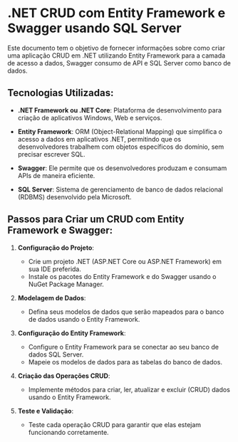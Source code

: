 # .NET CRUD com Entity Framework e Swagger usando SQL Server

Este documento tem o objetivo de fornecer informações sobre como criar uma aplicação CRUD em .NET utilizando Entity Framework para a camada de acesso a dados, Swagger consumo de API e SQL Server como banco de dados.

## Tecnologias Utilizadas:

- **.NET Framework ou .NET Core**: Plataforma de desenvolvimento para criação de aplicativos Windows, Web e serviços.
  
- **Entity Framework**: ORM (Object-Relational Mapping) que simplifica o acesso a dados em aplicativos .NET, permitindo que os desenvolvedores trabalhem com objetos específicos do domínio, sem precisar escrever SQL.

- **Swagger**: Ele permite que os desenvolvedores produzam e consumam APIs de maneira eficiente.

- **SQL Server**: Sistema de gerenciamento de banco de dados relacional (RDBMS) desenvolvido pela Microsoft.

## Passos para Criar um CRUD com Entity Framework e Swagger:

1. **Configuração do Projeto**:
   - Crie um projeto .NET (ASP.NET Core ou ASP.NET Framework) em sua IDE preferida.
   - Instale os pacotes do Entity Framework e do Swagger usando o NuGet Package Manager.

2. **Modelagem de Dados**:
   - Defina seus modelos de dados que serão mapeados para o banco de dados usando o Entity Framework.

3. **Configuração do Entity Framework**:
   - Configure o Entity Framework para se conectar ao seu banco de dados SQL Server.
   - Mapeie os modelos de dados para as tabelas do banco de dados.

4. **Criação das Operações CRUD**:
   - Implemente métodos para criar, ler, atualizar e excluir (CRUD) dados usando o Entity Framework.
  
6. **Teste e Validação**:
   - Teste cada operação CRUD para garantir que elas estejam funcionando corretamente.
